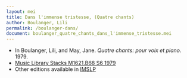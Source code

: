 ```yaml
---
layout: mei
title: Dans l'immense tristesse, (Quatre chants)
author: Boulanger, Lili
permalink: /boulanger-dans/
document: boulanger_quatre_chants_dans_l'immense_tristesse.mei
---
```


- In Boulanger, Lili, and May, Jane. *Quatre chants: pour voix et piano.* 1979.
- <a href="https://tufts-primo.hosted.exlibrisgroup.com/permalink/f/bnf7qa/01TUN_ALMA21101047520003851" target="_blank">Music Library Stacks  M1621.B68 S6 1979</a>
- Other editions available in <a href="https://imslp.org/wiki/Dans_l'immense_tristesse_(Boulanger%2C_Lili)" target="_blank">IMSLP</a>
